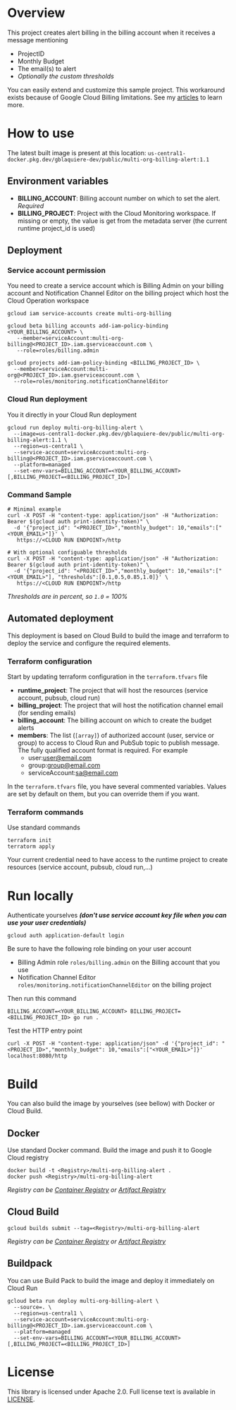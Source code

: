 # Overview
This project creates alert billing in the billing account when it receives a message mentioning

* ProjectID
* Monthly Budget
* The email(s) to alert
* *Optionally the custom thresholds*

You can easily extend and customize this sample project. This workaround exists because of Google Cloud Billing limitations. See my [articles](https://medium.com/google-cloud/billing-alert-with-cloud-monitoring-notification-channel-c4cfa3588feb) to learn more.

# How to use

The latest built image is present at this location: `us-central1-docker.pkg.dev/gblaquiere-dev/public/multi-org-billing-alert:1.1`


## Environment variables

- **BILLING_ACCOUNT**: Billing account number on which to set the alert. *Required*
- **BILLING_PROJECT**: Project with the Cloud Monitoring workspace. If missing or empty, the value is get from the metadata
  server (the current runtime project_id is used)
  
## Deployment

### Service account permission

You need to create a service account which is Billing Admin on your billing account and Notification Channel Editor 
on the billing project which host the Cloud Operation workspace

```
gcloud iam service-accounts create multi-org-billing

gcloud beta billing accounts add-iam-policy-binding <YOUR_BILLING_ACCOUNT> \
   --member=serviceAccount:multi-org-billing@<PROJECT_ID>.iam.gserviceaccount.com \
   --role=roles/billing.admin 
   
gcloud projects add-iam-policy-binding <BILLING_PROJECT_ID> \ 
  --member=serviceAccount:multi-org@<PROJECT_ID>.iam.gserviceaccount.com \ 
  --role=roles/monitoring.notificationChannelEditor
```

### Cloud Run deployment

You it directly in your Cloud Run deployment

```
gcloud run deploy multi-org-billing-alert \
  --image=us-central1-docker.pkg.dev/gblaquiere-dev/public/multi-org-billing-alert:1.1 \
  --region=us-central1 \
  --service-account=serviceAccount:multi-org-billing@<PROJECT_ID>.iam.gserviceaccount.com \
  --platform=managed
  --set-env-vars=BILLING_ACCOUNT=<YOUR_BILLING_ACCOUNT>[,BILLING_PROJECT=<BILLING_PROJECT_ID>]
```

### Command Sample

```
# Minimal example
curl -X POST -H "content-type: application/json" -H "Authorization: Bearer $(gcloud auth print-identity-token)" \
  -d '{"project_id": "<PROJECT_ID>","monthly_budget": 10,"emails":["<YOUR_EMAIL>"]}' \
   https://<CLOUD RUN ENDPOINT>/http

# With optional configuable thresholds
curl -X POST -H "content-type: application/json" -H "Authorization: Bearer $(gcloud auth print-identity-token)" \
  -d '{"project_id": "<PROJECT_ID>","monthly_budget": 10,"emails":["<YOUR_EMAIL>"], "thresholds":[0.1,0.5,0.85,1.0]}' \
   https://<CLOUD RUN ENDPOINT>/http
```

*Thresholds are in percent, so `1.0` = 100%*

## Automated deployment

This deployment is based on Cloud Build to build the image and terraform to deploy the service and configure the
required elements.

### Terraform configuration

Start by updating terraform configuration in the `terraform.tfvars` file

- **runtime_project**: The project that will host the resources (service account, pubsub, cloud run)
- **billing_project**: The project that will host the notification channel email (for sending emails)
- **billing_account**: The billing account on which to create the budget alerts 
- **members**: The list (`[array]`) of authorized account (user, service or group) to access to Cloud Run and PubSub topic to publish message. The fully qualified account format is required. For example
  * user:user@email.com
  * group:group@email.com
  * serviceAccount:sa@email.com

In the `terraform.tfvars` file, you have several commented variables. Values are set by default on them, but you can
override them if you want. 

### Terraform commands

Use standard commands

```
terraform init
terratorm apply
```

Your current credential need to have access to the runtime project to create resources (service account, pubsub, cloud run,...)

# Run locally

Authenticate yourselves ***(don't use service account key file when you can use your user credentials)***

```
gcloud auth application-default login
```

Be sure to have the following role binding on your user account

* Billing Admin role `roles/billing.admin` on the Billing account that you use 
* Notification Channel Editor `roles/monitoring.notificationChannelEditor` on the billing project

Then run this command
```
BILLING_ACCOUNT=<YOUR_BILLING_ACCOUNT> BILLING_PROJECT=<BILLING_PROJECT_ID> go run .
```

Test the HTTP entry point

```
curl -X POST -H "content-type: application/json" -d '{"project_id": "<PROJECT_ID>","monthly_budget": 10,"emails":["<YOUR_EMAIL>"]}' localhost:8080/http
```

# Build

You can also build the image by yourselves (see bellow) with Docker or Cloud Build.

## Docker

Use standard Docker command. Build the image and push it to Google Cloud registry

```
docker build -t <Registry>/multi-org-billing-alert .
docker push <Registry>/multi-org-billing-alert
```

*Registry can be [Container Registry](https://cloud.google.com/container-registry) or [Artifact Registry](https://cloud.google.com/artifact-registry)*

## Cloud Build

```
gcloud builds submit --tag=<Registry>/multi-org-billing-alert
```

*Registry can be [Container Registry](https://cloud.google.com/container-registry) or [Artifact Registry](https://cloud.google.com/artifact-registry)*

## Buildpack

You can use Build Pack to build the image and deploy it immediately on Cloud Run

```
gcloud beta run deploy multi-org-billing-alert \
  --source=. \
  --region=us-central1 \
  --service-account=serviceAccount:multi-org-billing@<PROJECT_ID>.iam.gserviceaccount.com \
  --platform=managed
  --set-env-vars=BILLING_ACCOUNT=<YOUR_BILLING_ACCOUNT>[,BILLING_PROJECT=<BILLING_PROJECT_ID>]
```

# License

This library is licensed under Apache 2.0. Full license text is available in
[LICENSE](https://github.com/guillaumeblaquiere/multi-org-billing-alert/tree/master/LICENSE).